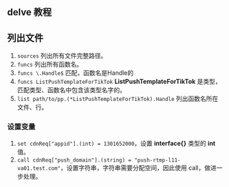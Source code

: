 ## delve 教程

## 列出文件
1. `sources` 列出所有文件完整路径。
2. `funcs` 列出所有函数名。
3. `funcs \.Handle$` 匹配，函数名是Handle的
4. `funcs ListPushTemplateForTikTok` **ListPushTemplateForTikTok** 是类型，匹配类型、函数名中包含该类型名字的。
5. `list path/to/pp.(*ListPushTemplateForTikTok).Handle` 列出函数名所在文件、行。

### 设置变量
1. `set cdnReq["appid"].(int) = 1301652000`，设置 **interface{}** 类型的 **int** 值。
2. `call cdnReq["push_domain"].(string) = "push-rtmp-l11-va01.test.com"`，设置字符串，字符串需要分配空间，因此使用 call，做进一步处理。
